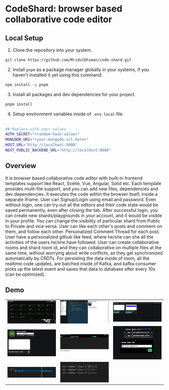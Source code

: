 # CodeShard: browser based collaborative code editor

## Local Setup

1. Clone the repository into your system.

```bash
git clone https://github.com/MridulDhiman/code-shard.git
```

2. Install `pnpm` as a package manager globally in your systems, if you haven't installed it yet using this command: 

```bash
npm install -g pnpm
```

3. Install all packages and dev dependencies for your project.

```bash
pnpm install
```

4. Setup environment variables inside of `.env.local` file.

```bash

## Replace with your values
AUTH_SECRET="<random-hash-value>"
MONGODB_URI="<your-mongodb-url-here>"
HOST_URL="http://localhost:3000"
NEXT_PUBLIC_BACKEND_URL="http://localhost:8080"
```

## Overview

It is browser based collaborative code editor with built-in frontend templates support like React, Svelte, Vue, Angular, Solid etc. Each template provides multi-file support, and you can add new files, dependencies and dev dependencies. It executes the code within the browser itself, inside a separate iframe. User can Signup/Login using email and password. Even without login, one can try out all the editors and their code state would be saved permanently, even after closing the tab. After successful login, you can create new shards/playgrounds in your account, and it would be visible in your profile. You can change the visibility of particular shard from Public to Private and vice versa. User can like each other's posts and comment on them, and follow each other. Personalized Comment Thread for each post. User have a personalized github like feed, where he/she can she all the activities of the users he/she have followed. User can create collaborative rooms and shard room id, and they can collaborative on multiple files at the same time, without worrying about write conflicts, as they get synchronized automatically by CRDTs. For persisting the data inside of room, all the realtime code updates, are batched inside of Kafka, and kafka consumer picks up the latest event and saves that data to database after every 10s (can be optimized).


## Demo

<table>
  <tr>
    <td><img src="images/image-10.png" alt="Image 1" width="200"/></td>
    <td><img src="images/shard.png" alt="Image 2" width="200"/></td>
    <td><img src="images/image-3.png" alt="Image 3" width="200"/></td>
  </tr>
  <tr>
    <td><img src="images/image-4.png" alt="Image 4" width="200"/></td>
    <td><img src="images/image-5.png" alt="Image 5" width="200"/></td>
    <td><img src="images/image-7.png" alt="Image 6" width="200"/></td>
  </tr>
  <tr>
    <td><img src="images/image-8.png" alt="Image 7" width="200"/></td>
    <td><img src="images/image-9.png" alt="Image 8" width="200"/></td>
    <td></td>
  </tr>
</table>